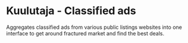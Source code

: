 # Kuulutaja - Classified ads
Aggregates classified ads from various public listings websites into one interface to get around fractured market and find the best deals.